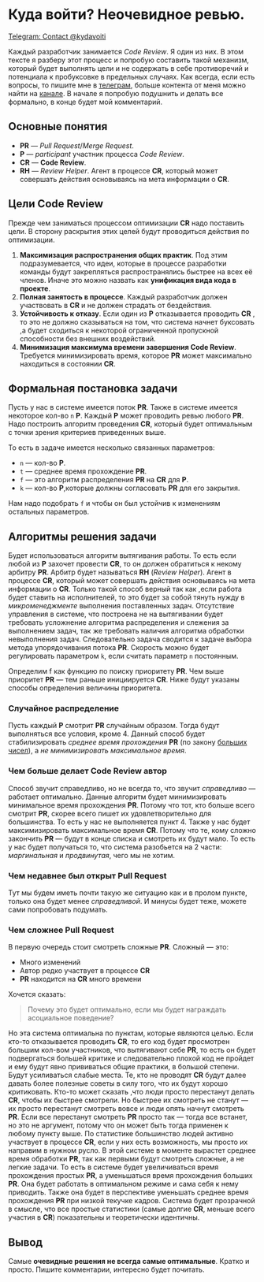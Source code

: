 # Куда войти? Неочевидное ревью.
[Telegram: Contact @kydavoiti](https://t.me/kydavoiti/46)

Каждый разработчик занимается *Code Review*. Я один из них. В этом тексте я разберу этот процесс и попробую составить такой механизм, который будет выполнять цели и не содержать в себе противоречий и потенциала к пробуксовке в предельных случаях. Как всегда, если есть вопросы, то пишите мне в [телеграм](https://t.me/kydavoitichat), больше контента от меня можно найти на [канале](https://t.me/kydavoiti).  В начале я попробую подушнить и делать все формально, в конце будет мой комментарий.

## Основные понятия
- **PR** — *Pull Request*/*Merge Request*.
- **P** — *participant* участник процесса *Code Review*.
- **CR** — **Code Review**.
- **RH** — *Review Helper*. Агент в процессе **CR**, который может совершать действия основываясь на мета информации о  **CR**.

## Цели Code Review
Прежде чем заниматься процессом оптимизации **CR** надо поставить цели. В сторону раскрытия этих целей будут проводиться действия по оптимизации.

1.  **Максимизация распространения общих практик**. Под этим подразумевается, что идеи, которые в процессе разработки команды будут закрепляться распространялись быстрее на всех её членов. Иначе это можно назвать как **унификация вида кода в проекте**.
2. **Полная занятость в процессе**. Каждый разработчик должен участвовать в **CR** и не должен страдать от бездействия.
3. **Устойчивость к отказу**. Если один из **P** отказывается проводить **CR** , то это не должно сказываться на том, что система начнет буксовать ,а будет сходиться к некоторой ограниченной пропускной способности без внешних воздействий.
4. **Минимизация максимума времени завершения  Code Review**. Требуется минимизировать время, которое **PR** может максимально находиться в состоянии **CR**. 

## Формальная постановка задачи
Пусть у нас в системе имеется поток **PR**. Также в системе имеется некоторое кол-во `n` **P**.  Каждый **P** может проводить ревью любого **PR**. Надо построить алгоритм проведения **CR**, который будет оптимальным с точки зрения критериев приведенных выше.

То есть в задаче имеется несколько связанных параметров: 
- `n` — кол-во **P**.
- `t` — среднее время прохождение **PR**.
- `f` — это алгоритм распределения **PR** на **CR** для **P**.
- `k` — кол-во **P**,которые должны согласовать **PR** для его закрытия.

Нам надо подобрать `f` и чтобы он был устойчив к изменениям остальных параметров.

## Алгоритмы решения задачи
Будет использоваться алгоритм вытягивания работы. То есть если любой из **P** захочет провести **CR**, то он должен обратиться к некому арбитру **PR**. Арбитр будет называться **RH** (*Review Helper*). Агент в процессе **CR**, который может совершать действия основываясь на мета информации о  **CR**. Только такой способ верный так как ,если работа будет ставить на исполнителей, то это будет за собой тянуть нужду в *микроменеджменте* выполнения поставленных задач. Отсутствие управления в системе, что построена не на вытягивании будет требовать усложнение алгоритма распределения и слежения за выполнением задач, так же требовать наличия алгоритма обработки невыполнения задач. Следовательно задача сводится к задаче выбора метода упорядочивания потока **PR**. Скорость можно будет регулировать параметром `k`, если считать параметр `n` постоянным.

Определим f как функцию по поиску приоритету **PR**. Чем выше приоритет **PR** — тем раньше инициируется **CR**. Ниже будут указаны способы определения величины приоритета.

### Случайное распределение
Пусть каждый **P** смотрит **PR** случайным образом. Тогда будут выполняться все условия, кроме 4. Данный способ будет стабилизировать *среднее время прохождения* **PR** (по закону [больших чисел](https://ru.wikipedia.org/wiki/%D0%97%D0%B0%D0%BA%D0%BE%D0%BD_%D0%B1%D0%BE%D0%BB%D1%8C%D1%88%D0%B8%D1%85_%D1%87%D0%B8%D1%81%D0%B5%D0%BB)), а *не минимизировать максимальное время*. 

### Чем больше делает Code Review автор
Способ звучит справедливо, но не всегда то, что звучит *справедливо* — работает оптимально. Данные алгоритм будет минимизировать минимальное время прохождения **PR**. Потому что тот, кто больше всего смотрит **PR**, скорее всего пишет их удовлетворительно для большинства. То есть у нас не выполняется пункт 4. Также у нас будет максимизировать максимальное время **CR**. Потому что те, кому сложно закончить **PR** — будут в конце списка и смотреть их будут мало. То есть у нас будет получаться то, что система разобьется на 2 части: *маргинальная* и *продвинутая*, чего мы не хотим.

### Чем недавнее был открыт Pull Request
Тут мы будем иметь почти такую же ситуацию как и в пролом пункте, только она будет менее *справедливой*. И минусы будет теже, можете сами попробовать подумать.

### Чем сложнее Pull Request
В первую очередь стоит смотреть сложные **PR**. Сложный — это:
- Много изменений
- Автор редко участвует в процессе **CR**
- **PR** находится на **CR** много времени

Хочется сказать:
> Почему это будет оптимально, если мы будет награждать асоциальное поведение?   

Но эта система оптимальна по пунктам, которые являются целью. Если кто-то отказывается проводить **CR**, то его код будет просмотрен большим кол-вом участников, что вытягивают себе **PR**, то есть он будет подвергаться большей критике и следовательно плохой код не пройдет и ему будут явно прививаться общие практики, в большой степени. Будут усиливаться слабые места. Те, кто не проводят **CR** будут далее давать более полезные советы в силу того, что их будут хорошо критиковать. Кто-то может сказать ,что люди просто перестанут делать **CR**, чтобы их быстрее смотрели. Но быстрее их смотреть не станут — их просто перестанут смотреть вовсе и люди опять начнут смотреть **PR**.  Если все перестанут смотреть **PR** просто так — тогда все встанет, но это не аргумент, потому что он может быть тогда применен к любому пункту выше. По статистике большинство людей активно участвует в процессе **CR**, если у них есть возможность, мы просто их направим в нужном русло.  В этой системе в моменте вырастет среднее время обработки **PR**, так как первыми будут смотреть сложные, а не легкие задачи. То есть в системе будет увеличиваться время прохождения простых **PR**, а уменьшаться время прохождения больших **PR**. Она будет работать в оптимальном режиме и сама себя к нему приводить. Также она будет в перспективе уменьшать среднее время прохождения **PR** при низкой текучке кадров. Система будет прозрачной в смысле, что все простые статистики (самые долгие **CR**, меньше всего участия в **CR**) показательны и теоретически идентичны. 

## Вывод
Самые **очевидные решения не всегда самые оптимальные**. Кратко и просто. Пишите комментарии, интересно будет почитать.
